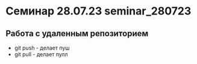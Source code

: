﻿# Семинар 28.07.23 seminar_280723

## Работа с удаленным репозиторием
* git push - делает пуш
* git pull - делает пулл